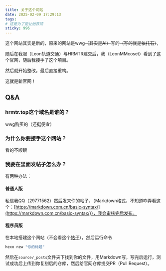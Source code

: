 ```yaml
---
title: 关于这个网站
date: 2025-02-09 17:29:13
tags:
# 这是为了能让他靠顶
sticky: 996
---
```

这个网站其实是新的，原来的网站是wwg~~（其实是AI）~~写的~~（写的就是依托石）~~，

随后在我服（Leon轨道交通）与HRMTR建交后，我（LeonMMcoset）看到了这个官网，随后我接手了这个项目。

然后就开始整改，最后直接重构。

这就是新官网！

## Q&A
### hrmtr.top这个域名是谁的？
wwg购买的（还挺便宜）

### 为什么你要接手这个网站？
看的不顺眼

### 我要在里面发帖子怎么办？
有两种办法：
#### 普通人版
私信我QQ（29771562）然后发来你的帖子，（Markdown格式，不知道咋弄看这个：[https://markdown.com.cn/basic-syntax/](https://markdown.com.cn/basic-syntax/)），我会审核完后发布。

#### 程序员版
在本地搭建这个网站（不会看这个[帖子](/2025/02/12/buildweb/)），然后运行命令
``` powershell
hexo new "你的标题"
```
然后在`source/_posts`文件夹下找到你的文件，用Markdown写，写完后运行，测试成功后上传到你复刻后的仓库，然后给官网仓库提交PR（Pull Request）。